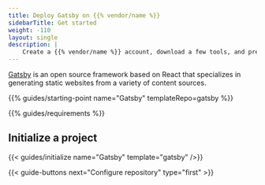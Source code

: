 ```yaml
---
title: Deploy Gatsby on {{% vendor/name %}}
sidebarTitle: Get started
weight: -110
layout: single
description: |
    Create a {{% vendor/name %}} account, download a few tools, and prepare to deploy Gatsby.
---
```


[Gatsby](https://www.gatsbyjs.com/) is an open source framework based on React that specializes in generating static websites from a variety of content sources.

{{% guides/starting-point name="Gatsby" templateRepo=gatsby %}}

{{% guides/requirements %}}

## Initialize a project

{{< guides/initialize name="Gatsby" template="gatsby" />}}

{{< guide-buttons next="Configure repository" type="first" >}}
